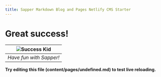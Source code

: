 ```yaml
---
title: Sapper Markdown Blog and Pages Netlify CMS Starter
---
```


<!-- undefined is an awful file name but it keeps things kosher with sapper's generated files -->

# Great success!

| ![Success Kid](/images/successkid.jpg) | 
|:--:| 
| *Have fun with Sapper!* |

**Try editing this file (content/pages/undefined.md) to test live reloading.**
